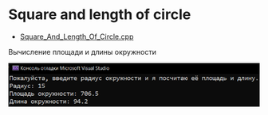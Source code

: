 # Square and length of circle
* [Square_And_Length_Of_Circle.cpp](Square_And_Length_Of_Circle.cpp)
<p>Вычисление площади и длины окружности</p>
<img src="/images/Square_And_Length_Of_Circle.png">
